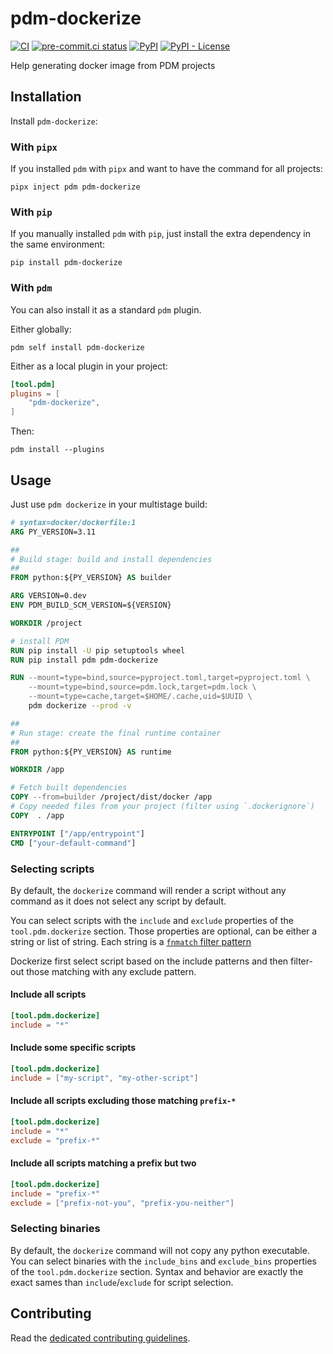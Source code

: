 # pdm-dockerize

[![CI](https://github.com/noirbizarre/pdm-dockerize/actions/workflows/ci.yml/badge.svg)](https://github.com/noirbizarre/pdm-dockerize/actions/workflows/ci.yml)
[![pre-commit.ci status](https://results.pre-commit.ci/badge/github/noirbizarre/pdm-dockerize/main.svg)](https://results.pre-commit.ci/latest/github/noirbizarre/pdm-dockerize/main)
[![PyPI](https://img.shields.io/pypi/v/pdm-dockerize)](https://pypi.org/project/pdm-dockerize/)
[![PyPI - License](https://img.shields.io/pypi/l/pdm-dockerize)](https://pypi.org/project/pdm-dockerize/)

Help generating docker image from PDM projects

## Installation

Install `pdm-dockerize`:

### With `pipx`

If you installed `pdm` with `pipx` and want to have the command for all projects:

```console
pipx inject pdm pdm-dockerize
```

### With `pip`

If you manually installed `pdm` with `pip`, just install the extra dependency in the same environment:

```console
pip install pdm-dockerize
```

### With `pdm`

You can also install it as a standard `pdm` plugin.

Either globally:

```console
pdm self install pdm-dockerize
```

Either as a local plugin in your project:

```toml
[tool.pdm]
plugins = [
    "pdm-dockerize",
]
```

Then:

```coonsole
pdm install --plugins
```

## Usage

Just use `pdm dockerize` in your multistage build:

```dockerfile
# syntax=docker/dockerfile:1
ARG PY_VERSION=3.11

##
# Build stage: build and install dependencies
##
FROM python:${PY_VERSION} AS builder

ARG VERSION=0.dev
ENV PDM_BUILD_SCM_VERSION=${VERSION}

WORKDIR /project

# install PDM
RUN pip install -U pip setuptools wheel
RUN pip install pdm pdm-dockerize

RUN --mount=type=bind,source=pyproject.toml,target=pyproject.toml \
    --mount=type=bind,source=pdm.lock,target=pdm.lock \
    --mount=type=cache,target=$HOME/.cache,uid=$UUID \
    pdm dockerize --prod -v

##
# Run stage: create the final runtime container
##
FROM python:${PY_VERSION} AS runtime

WORKDIR /app

# Fetch built dependencies
COPY --from=builder /project/dist/docker /app
# Copy needed files from your project (filter using `.dockerignore`)
COPY  . /app

ENTRYPOINT ["/app/entrypoint"]
CMD ["your-default-command"]
```

### Selecting scripts

By default, the `dockerize` command will render a script without any command as it does not select any script by default.

You can select scripts with the `include` and `exclude` properties of the `tool.pdm.dockerize` section.
Those properties are optional, can be either a string or list of string.
Each string is a [`fnmatch` filter pattern](https://docs.python.org/3/library/fnmatch.html)

Dockerize first select script based on the include patterns and then filter-out those matching with any exclude pattern.

#### Include all scripts

```toml
[tool.pdm.dockerize]
include = "*"
```

#### Include some specific scripts

```toml
[tool.pdm.dockerize]
include = ["my-script", "my-other-script"]
```

#### Include all scripts excluding those matching `prefix-*`

```toml
[tool.pdm.dockerize]
include = "*"
exclude = "prefix-*"
```

#### Include all scripts matching a prefix but two

```toml
[tool.pdm.dockerize]
include = "prefix-*"
exclude = ["prefix-not-you", "prefix-you-neither"]
```

### Selecting binaries

By default, the `dockerize` command will not copy any python executable.
You can select binaries with the `include_bins` and `exclude_bins` properties of the `tool.pdm.dockerize` section.
Syntax and behavior are exactly the exact sames than `include`/`exclude` for script selection.

## Contributing

Read the [dedicated contributing guidelines](./CONTRIBUTING.md).

